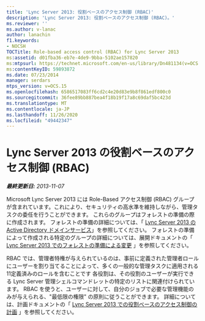```yaml
---
title: 'Lync Server 2013: 役割ベースのアクセス制御 (RBAC)'
description: 'Lync Server 2013: 役割ベースのアクセス制御 (RBAC)。'
ms.reviewer: ''
ms.author: v-lanac
author: lanachin
f1.keywords:
- NOCSH
TOCTitle: Role-based access control (RBAC) for Lync Server 2013
ms:assetid: d01fba36-eb7e-4de9-9bba-5102ae157820
ms:mtpsurl: https://technet.microsoft.com/en-us/library/Dn481134(v=OCS.15)
ms:contentKeyID: 59893872
ms.date: 07/23/2014
manager: serdars
mtps_version: v=OCS.15
ms.openlocfilehash: 6586517083ff6cd2c4e20d83e9b8f861edf800c0
ms.sourcegitcommit: 36fee89bb887bea4f18b19f17a8c69daf5bc423d
ms.translationtype: MT
ms.contentlocale: ja-JP
ms.lasthandoff: 11/26/2020
ms.locfileid: "49442347"
---
```

# <a name="role-based-access-control-rbac-for-lync-server-2013"></a>Lync Server 2013 の役割ベースのアクセス制御 (RBAC)

<div data-xmlns="http://www.w3.org/1999/xhtml">

<div class="topic" data-xmlns="http://www.w3.org/1999/xhtml" data-msxsl="urn:schemas-microsoft-com:xslt" data-cs="https://msdn.microsoft.com/">

<div data-asp="https://msdn2.microsoft.com/asp">



</div>

<div id="mainSection">

<div id="mainBody">

<span> </span>

_**最終更新日:** 2013-11-07_

Microsoft Lync Server 2013 には Role-Based アクセス制御 (RBAC) グループが含まれています。これにより、セキュリティの高水準を維持しながら、管理タスクの委任を行うことができます。 これらのグループはフォレストの準備の際に作成されます。 フォレストの準備の詳細については、「 [Lync Server 2013 の Active Directory ドメインサービス](lync-server-2013-active-directory-domain-services-for-lync-server.md)」を参照してください。 フォレストの準備によって作成される特定のグループの詳細については、展開ドキュメントの「 [Lync Server 2013 でのフォレストの準備による変更](lync-server-2013-changes-made-by-forest-preparation.md) 」を参照してください。

RBAC では、管理者特権が与えられているのは、事前に定義された管理者ロールにユーザーを割り当てることによって、多くの一般的な管理タスクに適用される11定義済みのロールを含むことです 各役割は、その役割のユーザーが実行できる Lync Server 管理シェルコマンドレットの特定のリストに関連付けられています。 RBAC を使うと、ユーザーに対して、自分のジョブで必要な管理機能のみが与えられる、"最低限の権限" の原則に従うことができます。 詳細については、計画ドキュメントの「 [Lync Server 2013 での役割ベースのアクセス制御の計画](lync-server-2013-planning-for-role-based-access-control.md) 」を参照してください。

</div>

<span> </span>

</div>

</div>

</div>

